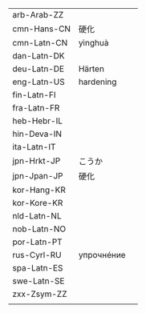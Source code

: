 | | | |
|-|-|-|
| arb-Arab-ZZ |  |  |
| cmn-Hans-CN | 硬化 |  |
| cmn-Latn-CN | yìnghuà |  |
| dan-Latn-DK |  |  |
| deu-Latn-DE | Härten |  |
| eng-Latn-US | hardening |  |
| fin-Latn-FI |  |  |
| fra-Latn-FR |  |  |
| heb-Hebr-IL |  |  |
| hin-Deva-IN |  |  |
| ita-Latn-IT |  |  |
| jpn-Hrkt-JP | こうか |  |
| jpn-Jpan-JP | 硬化 |  |
| kor-Hang-KR |  |  |
| kor-Kore-KR |  |  |
| nld-Latn-NL |  |  |
| nob-Latn-NO |  |  |
| por-Latn-PT |  |  |
| rus-Cyrl-RU | упрочнéние |  |
| spa-Latn-ES |  |  |
| swe-Latn-SE |  |  |
| zxx-Zsym-ZZ |  |  |
|  |  |  |